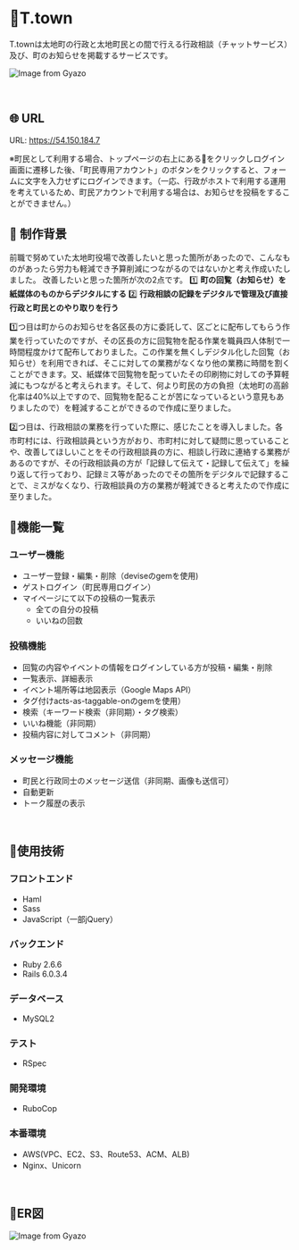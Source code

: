 # :whale2:T.town
T.townは太地町の行政と太地町民との間で行える行政相談（チャットサービス）及び、町のお知らせを掲載するサービスです。

![Image from Gyazo](https://i.gyazo.com/0c57dcad8d5accd5ea80aca6a68501d2.jpg)

<br />

## :globe_with_meridians: URL
URL: https://54.150.184.7

※町民として利用する場合、トップページの右上にある:bust_in_silhouette:をクリックしログイン画面に遷移した後、「町民専用アカウント」のボタンをクリックすると、フォームに文字を入力せずにログインできます。（一応、行政がホストで利用する運用を考えているため、町民アカウントで利用する場合は、お知らせを投稿をすることができません。）


## :thought_balloon: 制作背景
前職で努めていた太地町役場で改善したいと思った箇所があったので、こんなものがあったら労力も軽減でき予算削減につながるのではないかと考え作成いたしました。
改善したいと思った箇所が次の2点です。
:one: **町の回覧（お知らせ）を紙媒体のものからデジタルにする**
:two: **行政相談の記録をデジタルで管理及び直接行政と町民とのやり取りを行う**

:one:つ目は町からのお知らせを各区長の方に委託して、区ごとに配布してもらう作業を行っていたのですが、その区長の方に回覧物を配る作業を職員四人体制で一時間程度かけて配布しておりました。この作業を無くしデジタル化した回覧（お知らせ）を利用できれば、そこに対しての業務がなくなり他の業務に時間を割くことができます。又、紙媒体で回覧物を配っていたその印刷物に対しての予算軽減にもつながると考えられます。そして、何より町民の方の負担（太地町の高齢化率は40%以上ですので、回覧物を配ることが苦になっているという意見もありましたので）を軽減することができるので作成に至りました。

:two:つ目は、行政相談の業務を行っていた際に、感じたことを導入しました。各市町村には、行政相談員という方がおり、市町村に対して疑問に思っていることや、改善してほしいことをその行政相談員の方に、相談し行政に連絡する業務があるのですが、その行政相談員の方が「記録して伝えて・記録して伝えて」を繰り返して行っており、記録ミス等があったのでその箇所をデジタルで記録することで、ミスがなくなり、行政相談員の方の業務が軽減できると考えたので作成に至りました。

## :green_book:機能一覧

### ユーザー機能
- ユーザー登録・編集・削除（deviseのgemを使用)
- ゲストログイン（町民専用ログイン）
- マイページにて以下の投稿の一覧表示
  - 全ての自分の投稿
  - いいねの回数

### 投稿機能
- 回覧の内容やイベントの情報をログインしている方が投稿・編集・削除
- 一覧表示、詳細表示
- イベント場所等は地図表示（Google Maps API）
- タグ付けacts-as-taggable-onのgemを使用）
- 検索（キーワード検索（非同期）・タグ検索）
- いいね機能（非同期）
- 投稿内容に対してコメント（非同期）

### メッセージ機能
- 町民と行政同士のメッセージ送信（非同期、画像も送信可）
- 自動更新
- トーク履歴の表示


<br />

## :notebook:使用技術
### フロントエンド
- Haml
- Sass
- JavaScript（一部jQuery）

### バックエンド
- Ruby 2.6.6  
- Rails 6.0.3.4

### データベース
- MySQL2  

### テスト
- RSpec

### 開発環境
- RuboCop

### 本番環境
- AWS(VPC、EC2、S3、Route53、ACM、ALB)  
- Nginx、Unicorn

<br />

## :closed_book:ER図
![Image from Gyazo](https://i.gyazo.com/ab5438d5405ef6e6fece172122a48ca6.png)